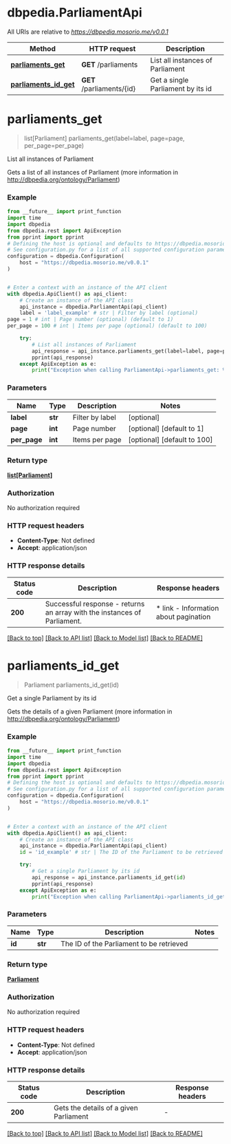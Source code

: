 # dbpedia.ParliamentApi

All URIs are relative to *https://dbpedia.mosorio.me/v0.0.1*

Method | HTTP request | Description
------------- | ------------- | -------------
[**parliaments_get**](ParliamentApi.md#parliaments_get) | **GET** /parliaments | List all instances of Parliament
[**parliaments_id_get**](ParliamentApi.md#parliaments_id_get) | **GET** /parliaments/{id} | Get a single Parliament by its id


# **parliaments_get**
> list[Parliament] parliaments_get(label=label, page=page, per_page=per_page)

List all instances of Parliament

Gets a list of all instances of Parliament (more information in http://dbpedia.org/ontology/Parliament)

### Example

```python
from __future__ import print_function
import time
import dbpedia
from dbpedia.rest import ApiException
from pprint import pprint
# Defining the host is optional and defaults to https://dbpedia.mosorio.me/v0.0.1
# See configuration.py for a list of all supported configuration parameters.
configuration = dbpedia.Configuration(
    host = "https://dbpedia.mosorio.me/v0.0.1"
)


# Enter a context with an instance of the API client
with dbpedia.ApiClient() as api_client:
    # Create an instance of the API class
    api_instance = dbpedia.ParliamentApi(api_client)
    label = 'label_example' # str | Filter by label (optional)
page = 1 # int | Page number (optional) (default to 1)
per_page = 100 # int | Items per page (optional) (default to 100)

    try:
        # List all instances of Parliament
        api_response = api_instance.parliaments_get(label=label, page=page, per_page=per_page)
        pprint(api_response)
    except ApiException as e:
        print("Exception when calling ParliamentApi->parliaments_get: %s\n" % e)
```

### Parameters

Name | Type | Description  | Notes
------------- | ------------- | ------------- | -------------
 **label** | **str**| Filter by label | [optional] 
 **page** | **int**| Page number | [optional] [default to 1]
 **per_page** | **int**| Items per page | [optional] [default to 100]

### Return type

[**list[Parliament]**](Parliament.md)

### Authorization

No authorization required

### HTTP request headers

 - **Content-Type**: Not defined
 - **Accept**: application/json

### HTTP response details
| Status code | Description | Response headers |
|-------------|-------------|------------------|
**200** | Successful response - returns an array with the instances of Parliament. |  * link - Information about pagination <br>  |

[[Back to top]](#) [[Back to API list]](../README.md#documentation-for-api-endpoints) [[Back to Model list]](../README.md#documentation-for-models) [[Back to README]](../README.md)

# **parliaments_id_get**
> Parliament parliaments_id_get(id)

Get a single Parliament by its id

Gets the details of a given Parliament (more information in http://dbpedia.org/ontology/Parliament)

### Example

```python
from __future__ import print_function
import time
import dbpedia
from dbpedia.rest import ApiException
from pprint import pprint
# Defining the host is optional and defaults to https://dbpedia.mosorio.me/v0.0.1
# See configuration.py for a list of all supported configuration parameters.
configuration = dbpedia.Configuration(
    host = "https://dbpedia.mosorio.me/v0.0.1"
)


# Enter a context with an instance of the API client
with dbpedia.ApiClient() as api_client:
    # Create an instance of the API class
    api_instance = dbpedia.ParliamentApi(api_client)
    id = 'id_example' # str | The ID of the Parliament to be retrieved

    try:
        # Get a single Parliament by its id
        api_response = api_instance.parliaments_id_get(id)
        pprint(api_response)
    except ApiException as e:
        print("Exception when calling ParliamentApi->parliaments_id_get: %s\n" % e)
```

### Parameters

Name | Type | Description  | Notes
------------- | ------------- | ------------- | -------------
 **id** | **str**| The ID of the Parliament to be retrieved | 

### Return type

[**Parliament**](Parliament.md)

### Authorization

No authorization required

### HTTP request headers

 - **Content-Type**: Not defined
 - **Accept**: application/json

### HTTP response details
| Status code | Description | Response headers |
|-------------|-------------|------------------|
**200** | Gets the details of a given Parliament |  -  |

[[Back to top]](#) [[Back to API list]](../README.md#documentation-for-api-endpoints) [[Back to Model list]](../README.md#documentation-for-models) [[Back to README]](../README.md)

